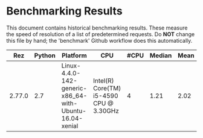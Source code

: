 # Benchmarking Results

This document contains historical benchmarking results. These measure the speed
of resolution of a list of predetermined requests. Do **NOT** change this file
by hand; the 'benchmark' Github workflow does this automatically.

| Rez | Python | Platform | CPU | #CPU | Median | Mean | StdDev |
|-----|--------|----------|-----|------|--------|------|--------|
| 2.77.0 | 2.7 | Linux-4.4.0-142-generic-x86_64-with-Ubuntu-16.04-xenial | Intel(R) Core(TM) i5-4590 CPU @ 3.30GHz | 4 | 1.21 | 2.02 | 1.13 |
